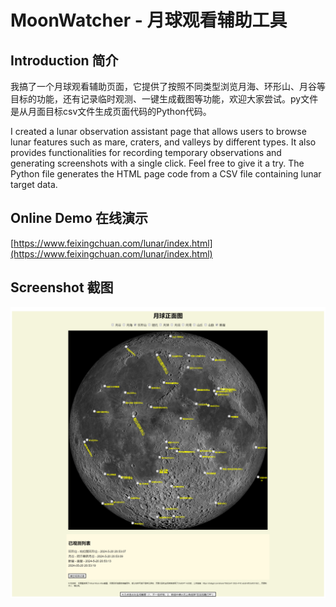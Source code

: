 # MoonWatcher - 月球观看辅助工具

## Introduction 简介
我搞了一个月球观看辅助页面，它提供了按照不同类型浏览月海、环形山、月谷等目标的功能，还有记录临时观测、一键生成截图等功能，欢迎大家尝试。py文件是从月面目标csv文件生成页面代码的Python代码。

I created a lunar observation assistant page that allows users to browse lunar features such as mare, craters, and valleys by different types. It also provides functionalities for recording temporary observations and generating screenshots with a single click. Feel free to give it a try. The Python file generates the HTML page code from a CSV file containing lunar target data.

## Online Demo 在线演示
[https://www.feixingchuan.com/lunar/index.html](https://www.feixingchuan.com/lunar/index.html)

## Screenshot 截图
![MoonWatcher](screenshot.png)
